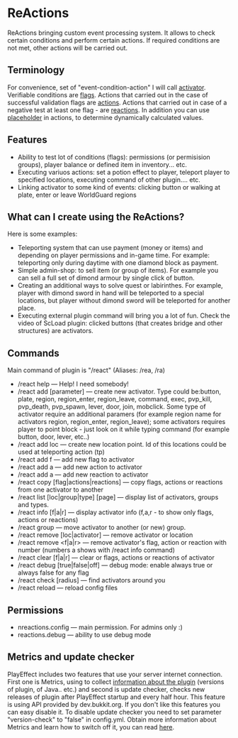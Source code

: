 ReActions
==========

ReActions bringing custom event processing system. It allows to check certain conditions and perform certain actions. If required conditions are not met, other actions will be carried out.

Terminology
-----------
For convenience, set of "event-condition-action" I will call [activator](http://dev.bukkit.org/bukkit-plugins/reactions/pages/main/activators/). Verifiable conditions are [flags](http://dev.bukkit.org/bukkit-plugins/reactions/pages/main/flags/). Actions that carried out in the case of successful validation flags are [actions](http://dev.bukkit.org/bukkit-plugins/reactions/pages/main/actions-and-reactions/). Actions that carried out in case of a negative test at least one flag - are [reactions](http://dev.bukkit.org/bukkit-plugins/reactions/pages/main/actions-and-reactions/). In addition you can use [placeholder](http://dev.bukkit.org/bukkit-plugins/reactions/pages/main/placeholders/) in actions, to determine dynamically calculated values.

Features
--------
* Ability to test lot of conditions (flags): permissions (or permisision groups), player balance or defined item in inventory... etc.
* Executing variuos actions: set a potion effect to player, teleport player to specified locations, executing command of other plugin.... etc.
* Linking activator to some kind of events: clicking button or walking at plate, enter or leave WorldGuard regions

What can I create using the ReActions?
--------------------------------------
Here is some examples:

* Teleporting system that can use payment (money or items) and depending on player permissions and in-game time. For example: teleporting only during daytime with one diamond block as payment.
* Simple admin-shop: to sell item (or group of items). For example you can sell a full set of dimond armour by single click of button.
* Creating an additional ways to solve quest or labirinthes. For example, player with dimond sword in hand will be teleported to a special locations, but player without dimond sword will be teleported for another place.
* Executing external plugin command will bring you a lot of fun. Check the video of ScLoad plugin: clicked buttons (that creates bridge and other structures) are activators.

Commands
--------
Main command of plugin is "/react" (Aliases: /rea, /ra)

* /react help — Help! I need somebody!
* /react add <type of activator> <id> [parameter] — create new activator. Type could be:button, plate, region, region_enter, region_leave, command, exec, pvp_kill, pvp_death, pvp_spawn, lever, door, join, mobclick. Some type of activator require an additional paramers (for example region name for activators region, region_enter, region_leave); some activators requires player to point block - just look on it while typing command (for example button, door, lever, etc..)
* /react add loc <location id> — create new location point. Id of this locations could be used at teleporting action (tp)
* /react add <activator id> f <flag> <parameters> — add new flag to activator
* /react add <activator id> a <action> <parameters> — add new action to activator
* /react add <activator id> a <action> <parameters> — add new reaction to activator
* /react copy [flag|actions|reactions] <source activator> <target activator> — copy flags, actions or reactions from one activator to another
* /react list [loc|group|type] [page] — display list of activators, groups and types.
* /react info <activator> [f|a|r] — display activator info (f,a,r - to show only flags, actions or reactions)
* /react group <activator> <groupname> — move activator to another (or new) group.
* /react remove [loc|activator] <id> — remove activator or location
* /react remove <activator id> <f|a|r> <num> — remove activator's flag, action or reaction with number <num> (numbers a shows with /react info command)
* /react clear <id> [f|a|r] — clear or flags, actions or reactions of activator
* /react debug [true|false|off] — debug mode: enable always true or always false for any flag
* /react check [radius] — find activators around you
* /react reload — reload config files

Permissions
-----------
* nreactions.config — main permission. For admins only :)
* reactions.debug — ability to use debug mode

Metrics and update checker
--------------------------
PlayEffect includes two features that use your server internet connection. First one is Metrics, using to collect [information about the plugin](http://mcstats.org/plugin/PlayEffect) (versions of plugin, of Java.. etc.) and second is update checker, checks new releases of plugin after PlayEffect startup and every half hour. This feature is using API provided by dev.bukkit.org. If you don't like this features you can easy disable it. To disable update checker you need to set parameter "version-check" to "false" in config.yml. Obtain more information about Metrics and learn how to switch off it, you can read [here](http://mcstats.org/learn-more/).